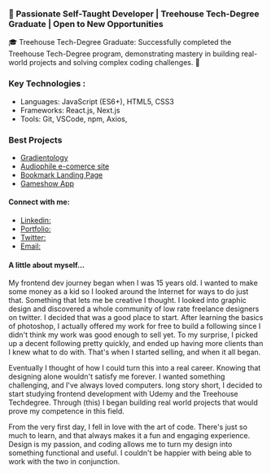 ### 🚀 Passionate Self-Taught Developer | Treehouse Tech-Degree Graduate | Open to New Opportunities

🎓 Treehouse Tech-Degree Graduate:
Successfully completed the Treehouse Tech-Degree program, demonstrating mastery in building real-world projects and solving complex coding challenges. 🌳


### Key Technologies :
  * Languages: JavaScript (ES6+), HTML5, CSS3
  * Frameworks: React.js, Next.js
  * Tools: Git, VSCode, npm, Axios,

### Best Projects
 * [Gradientology](https://jacobpacheco100.github.io/gradientology/)
 * [Audiophile e-comerce site](https://jacobpacheco100.github.io/Audiophile-e-commerce-website/)
 * [Bookmark Landing Page](https://jacobpacheco100.github.io/bookmark-landing-page/)
 * [Gameshow App](https://jacobpacheco100.github.io/GameShowApp/)
 
 #### Connect with me:
 * [Linkedin:](https://www.linkedin.com/in/jacobpachecofrontenddev/)
 * [Portfolio:](https://www.linkedin.com/in/jacobpachecofrontenddev/)
 * [Twitter:](https://www.linkedin.com/in/jacobpachecofrontenddev/)
 * [Email:](https://www.linkedin.com/in/jacobpachecofrontenddev/)
 


#### A little about myself...
My frontend dev journey began when I was 15 years old. I wanted to make some money as a kid so I looked around the Internet for ways to do just that. Something that lets me be creative I thought. I looked into graphic design and discovered a whole community of low rate freelance designers on twitter. I decided that was a good place to start. After learning the basics of photoshop, I actually offered my work for free to build a following since I didn't think my work was good enough to sell yet. To my surprise, I picked up a decent following pretty quickly, and ended up having more clients than I knew what to do with. That's when I started selling, and when it all began.

Eventually I thought of how I could turn this into a real career. Knowing that designing alone wouldn't satisfy me forever. I wanted something challenging, and I've always loved computers. long story short, I decided to start studying frontend development with Udemy and the Treehouse Techdegree. Through (this) I began building real world projects that would prove my competence in this field.

From the very first day, I fell in love with the art of code. There's just so much to learn, and that always makes it a fun and engaging experience. Design is my passion, and coding allows me to turn my design into something functional and useful. I couldn't be happier with being able to work with the two in conjunction.

